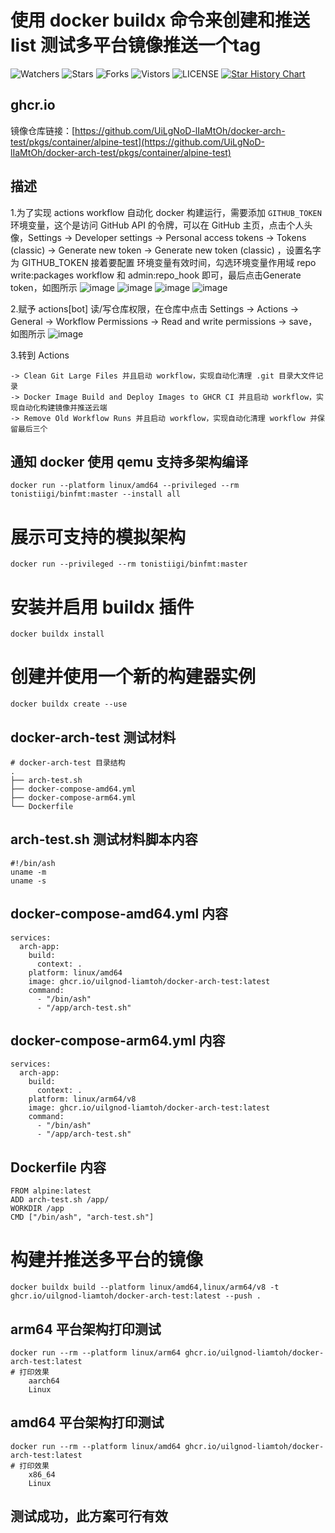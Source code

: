 # 使用 docker buildx 命令来创建和推送 list 测试多平台镜像推送一个tag  
![Watchers](https://img.shields.io/github/watchers/UiLgNoD-lIaMtOh/docker-arch-test) ![Stars](https://img.shields.io/github/stars/UiLgNoD-lIaMtOh/docker-arch-test) ![Forks](https://img.shields.io/github/forks/UiLgNoD-lIaMtOh/docker-arch-test) ![Vistors](https://visitor-badge.laobi.icu/badge?page_id=UiLgNoD-lIaMtOh.docker-arch-test) ![LICENSE](https://img.shields.io/badge/license-CC%20BY--SA%204.0-green.svg)
<a href="https://star-history.com/#UiLgNoD-lIaMtOh/docker-arch-test&Date">
  <picture>
    <source media="(prefers-color-scheme: dark)" srcset="https://api.star-history.com/svg?repos=UiLgNoD-lIaMtOh/docker-arch-test&type=Date&theme=dark" />
    <source media="(prefers-color-scheme: light)" srcset="https://api.star-history.com/svg?repos=UiLgNoD-lIaMtOh/docker-arch-test&type=Date" />
    <img alt="Star History Chart" src="https://api.star-history.com/svg?repos=UiLgNoD-lIaMtOh/docker-arch-test&type=Date" />
  </picture>
</a>

## ghcr.io
镜像仓库链接：[https://github.com/UiLgNoD-lIaMtOh/docker-arch-test/pkgs/container/alpine-test](https://github.com/UiLgNoD-lIaMtOh/docker-arch-test/pkgs/container/alpine-test)

## 描述
1.为了实现 actions workflow 自动化 docker 构建运行，需要添加 `GITHUB_TOKEN` 环境变量，这个是访问 GitHub API 的令牌，可以在 GitHub 主页，点击个人头像，Settings -> Developer settings -> Personal access tokens -> Tokens (classic) -> Generate new token -> Generate new token (classic) ，设置名字为 GITHUB_TOKEN 接着要配置 环境变量有效时间，勾选环境变量作用域 repo write:packages workflow 和 admin:repo_hook 即可，最后点击Generate token，如图所示
![image](https://github.com/user-attachments/assets/8f56f08d-ceee-49dd-98c9-7ba011cb54c5)
![image](https://github.com/user-attachments/assets/f42a92e9-f2e6-4424-8196-9802ace4ac5e)
![image](https://github.com/user-attachments/assets/e09dde46-c141-4782-a3c0-ead3939c4df2)
![image](https://github.com/user-attachments/assets/21d2a910-a436-4ae2-972b-6fd05364f29d)  

2.赋予 actions[bot] 读/写仓库权限，在仓库中点击 Settings -> Actions -> General -> Workflow Permissions -> Read and write permissions -> save，如图所示
![image](https://github.com/user-attachments/assets/2faa1a40-9891-4914-ace7-d5d23434b4bb)

3.转到 Actions  

    -> Clean Git Large Files 并且启动 workflow，实现自动化清理 .git 目录大文件记录  
    -> Docker Image Build and Deploy Images to GHCR CI 并且启动 workflow，实现自动化构建镜像并推送云端  
    -> Remove Old Workflow Runs 并且启动 workflow，实现自动化清理 workflow 并保留最后三个  

## 通知 docker 使用 qemu 支持多架构编译
    docker run --platform linux/amd64 --privileged --rm tonistiigi/binfmt:master --install all

# 展示可支持的模拟架构
    docker run --privileged --rm tonistiigi/binfmt:master

# 安装并启用 buildx 插件
    docker buildx install

# 创建并使用一个新的构建器实例
    docker buildx create --use

## docker-arch-test 测试材料
    # docker-arch-test 目录结构
    .
    ├── arch-test.sh
    ├── docker-compose-amd64.yml
    ├── docker-compose-arm64.yml
    └── Dockerfile

## arch-test.sh 测试材料脚本内容
    #!/bin/ash
    uname -m
    uname -s

## docker-compose-amd64.yml 内容
    services:
      arch-app:
        build:
          context: .
        platform: linux/amd64
        image: ghcr.io/uilgnod-liamtoh/docker-arch-test:latest
        command:
          - "/bin/ash"
          - "/app/arch-test.sh"

## docker-compose-arm64.yml 内容
    services:
      arch-app:
        build:
          context: .
        platform: linux/arm64/v8
        image: ghcr.io/uilgnod-liamtoh/docker-arch-test:latest
        command:
          - "/bin/ash"
          - "/app/arch-test.sh"
          
## Dockerfile 内容
    FROM alpine:latest
    ADD arch-test.sh /app/
    WORKDIR /app
    CMD ["/bin/ash", "arch-test.sh"]
    
# 构建并推送多平台的镜像
    docker buildx build --platform linux/amd64,linux/arm64/v8 -t ghcr.io/uilgnod-liamtoh/docker-arch-test:latest --push .

## arm64 平台架构打印测试
    docker run --rm --platform linux/arm64 ghcr.io/uilgnod-liamtoh/docker-arch-test:latest
    # 打印效果
        aarch64
        Linux

## amd64 平台架构打印测试
    docker run --rm --platform linux/amd64 ghcr.io/uilgnod-liamtoh/docker-arch-test:latest
    # 打印效果
        x86_64
        Linux

## 测试成功，此方案可行有效
